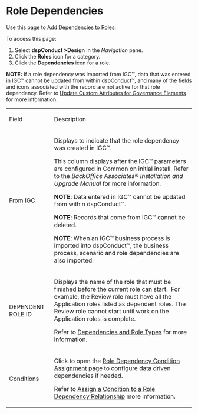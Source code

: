 # Role Dependencies

<div class="use">

Use this page to [Add Dependencies to
Roles](../Use_Cases/Role_Dependencies.htm#Add_Dependencies_to_Roles).

</div>

To access this page:

1.  Select <span style="font-weight: bold;">dspConduct
    \></span><span style="font-weight: bold;">Design</span> in the
    <span style="font-style: italic;">Navigation</span> pane.
2.  Click the <span style="font-weight: bold;">Roles</span> icon for a
    category.
3.  Click the <span style="font-weight: bold;">Dependencies</span> icon
    for a role.

**NOTE:** If a role dependency was imported from IGC™, data that was
entered in IGC™ cannot be updated from within dspConduct™, and many of
the fields and icons associated with the record are not active for that
role dependency. Refer to [Update Custom Attributes for Governance
Elements](../Use_Cases/Update_Custom_Attributes_for_Governance_Elements.htm)
for more information.

<table>
<tbody>
<tr class="odd">
<td><p>Field</p></td>
<td><p>Description</p></td>
</tr>
<tr class="even">
<td><p>From IGC</p></td>
<td><p>Displays to indicate that the role dependency was created in IGC™.</p>
<p>This column displays after the IGC™ parameters are configured in Common on initial install. Refer to the <em>BackOffice Associates® Installation and Upgrade Manual</em> for more information.</p>
<p><strong>NOTE</strong>: Data entered in IGC™ cannot be updated from within dspConduct™.</p>
<p><strong>NOTE</strong>: Records that come from IGC™ cannot be deleted.</p>
<p><strong>NOTE</strong>: When an IGC™ business process is imported into dspConduct™, the business process, scenario and role dependencies are also imported.</p></td>
</tr>
<tr class="odd">
<td><p>DEPENDENT ROLE ID</p></td>
<td><p>Displays the name of the role that must be finished before the current role can start.  For example, the Review role must have all the Application roles listed as dependent roles. The Review role cannot start until work on the Application roles is complete.</p>
<p>Refer to <a href="../Use_Cases/Role_Dependencies.htm#Dependencies_and_Role_Types">Dependencies and Role Types</a> for more information.</p></td>
</tr>
<tr class="even">
<td><p>Conditions</p></td>
<td><p>Click to open the <a href="Role_Depend_Cond_Assin_Page.htm">Role Dependency Condition Assignment</a> page to configure data driven dependencies if needed.</p>
<p>Refer to <a href="../Use_Cases/Role_Dependencies.htm#Assign_a_Condition_to_a_Role_Dependency_Relationship">Assign a Condition to a Role Dependency Relationship</a> more information.</p></td>
</tr>
</tbody>
</table>
